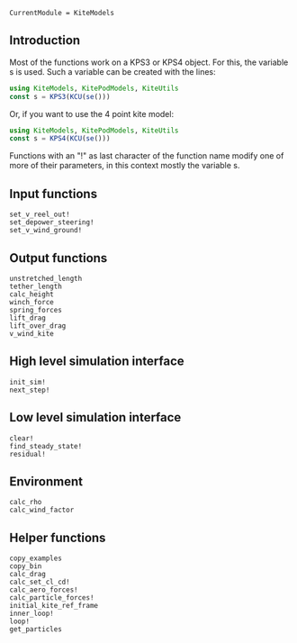 ```@meta
CurrentModule = KiteModels
```
## Introduction
Most of the functions work on a KPS3 or KPS4 object. For this, the variable s is used.
Such a variable can be created with the lines:
```julia
using KiteModels, KitePodModels, KiteUtils
const s = KPS3(KCU(se()))
```
Or, if you want to use the 4 point kite model:
```julia
using KiteModels, KitePodModels, KiteUtils
const s = KPS4(KCU(se()))
```
Functions with an "!" as last character of the function name modify one of more of their
parameters, in this context mostly the variable s.

## Input functions
```@docs
set_v_reel_out!
set_depower_steering!
set_v_wind_ground!
```

## Output functions
```@docs
unstretched_length
tether_length
calc_height
winch_force
spring_forces
lift_drag
lift_over_drag
v_wind_kite
```

## High level simulation interface
```@docs
init_sim!
next_step!
```

## Low level simulation interface
```@docs
clear!
find_steady_state!
residual!
```

## Environment
```@docs
calc_rho
calc_wind_factor
```

## Helper functions
```@docs
copy_examples
copy_bin
calc_drag
calc_set_cl_cd!
calc_aero_forces!
calc_particle_forces!
initial_kite_ref_frame
inner_loop!
loop!
get_particles
```

